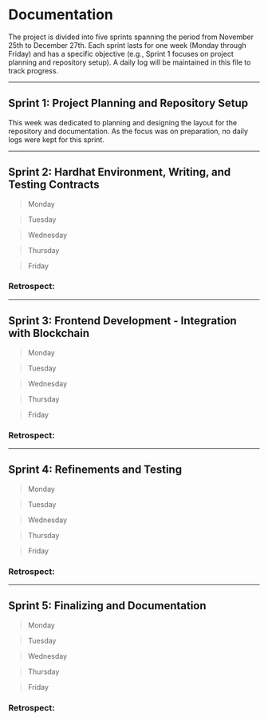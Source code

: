 # Documentation

The project is divided into five sprints spanning the period from November 25th to December 27th. Each sprint lasts for one week (Monday through Friday) and has a specific objective (e.g., Sprint 1 focuses on project planning and repository setup). A daily log will be maintained in this file to track progress.

--------------------------------------------------------------------------

## Sprint 1: Project Planning and Repository Setup

This week was dedicated to planning and designing the layout for the repository and documentation. As the focus was on preparation, no daily logs were kept for this sprint.

--------------------------------------------------------------------------

## Sprint 2: Hardhat Environment, Writing, and Testing Contracts

> Monday

> Tuesday

> Wednesday

> Thursday

> Friday

### Retrospect:

--------------------------------------------------------------------------

## Sprint 3: Frontend Development - Integration with Blockchain

> Monday

> Tuesday

> Wednesday

> Thursday

> Friday

### Retrospect:

--------------------------------------------------------------------------

## Sprint 4: Refinements and Testing

> Monday

> Tuesday

> Wednesday

> Thursday

> Friday

### Retrospect:

--------------------------------------------------------------------------

## Sprint 5: Finalizing and Documentation

> Monday

> Tuesday

> Wednesday

> Thursday

> Friday

### Retrospect:

